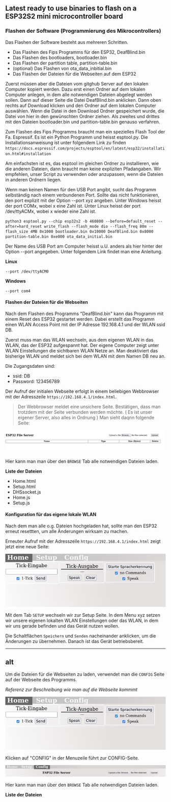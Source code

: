 ## Latest ready to use binaries to flash on a ESP32S2 mini microcontroller board

### Flashen der Software (Programmierung des Mikrocontrollers)
Das Flashen der Software besteht aus mehreren Schritten.
- Das Flashen des Fips Programms für den ESP32, DeafBlind.bin
- Das Flashen des bootloaders, bootloader.bin
- Das Flashen der partition table, partition-table.bin
- (optional) Das Flashen von ota_data_inbitial.bin 
- Das Flashen der Dateien für die Webseiten auf dem ESP32
 
Zuerst müssen aber die Dateien vom gitghub Server auf den lokalen Computer kopiert werden.
Dazu erst einen Ordner auf dem lokalen Computer anlegen, in dem alle notwendigen Dateien abgelegt werden sollen. 
Dann auf dieser Seite die Datei DeafBlind.bin anklicken. Dann oben rechts auf Download klicken und den Ordner auf dem lokalen Computer auswählen.
Wenn die Datei in den Download Ordner gespeichert wurde, die Datei von hier in den gewünschten Ordner ziehen.
Als zweites und drittes mit den Dateien bootloader.bin und partition-table.bin genauso verfahren. 

Zum Flashen des Fips Programms braucht man ein spezielles Flash Tool der Fa. Espressif. Es ist ein Python Programm und heisst esptool.py.
Die Installationsanweisung ist unter folgendem Link zu finden
`https://docs.espressif.com/projects/esptool/en/latest/esp32/installation.html#installation`

Am einfachsten ist es, das esptool im gleichen Ordner zu installieren, wie die anderen Dateien, dann braucht man keine expliziten Pfadangaben.
Wir empfehlen, unser Script zu verwenden oder anzupassen, wenn die Dateien in anderen Ordnern liegen.

Wenn man keinen Namen für den USB Port angibt, sucht das Programm selbständig nach einem verbundenen Port.
Sollte das nicht funktionieren, den port explizit mit der Option --port xyz angeben. Unter Windows heisst der port COMx, wobei x eine Zahl ist.
Unter Linux heisst der port /dev/ttyACMx, wobei x wieder eine Zahl ist. 

```
python3 esptool.py --chip esp32s2 -b 460800 --before=default_reset --after=hard_reset write_flash --flash_mode dio --flash_freq 80m --flash_size 4MB 0x1000 bootloader.bin 0x10000 DeafBlind.bin 0x8000 partition-table.bin 0xe000 ota_data_initial.bin
```
Der Name des USB Port am Computer heisst u.U. anders als hier hinter der Option --port angegeben. Unter folgendem Link findet man eine Anleitung.

**Linux**
```
--port /dev/ttyACM0
```

**Windows** 
```
--port com4
```
#### Flashen der Dateien für die Webseiten
Nach dem Flashen des Programms "DeafBlind.bin" kann das Programm mit einem Reset des ESP32 gestartet werden. Dabei erstellt das Programm einen WLAN Access Point mit der IP Adresse 192.168.4.1 und der WLAN ssid DB.

Zuerst muss man das WLAN wechseln, aus dem eigenen WLAN in das WLAN, das der ESP32 aufgespannt hat. Der eigene Computer zeigt unter WLAN Einstellungen die sichtbaren WLAN Netze an. Man deaktiviert das bisherige WLAN und meldet sich bei dem WLAN mit dem Namen DB neu an.

Die Zugangsdaten sind:
- ssid: DB
- Password: 123456789  

Der Aufruf der initialen Webseite erfolgt in einem beliebigen Webbrowser mit der Adresszeile ```https://192.168.4.1/index.html```.

> Der Webbrowser meldet eine unsichere Seite. Bestätigen, dass man trotzdem mit der Seite verbunden werden möchte.
> ( Es ist unser eigener Server, also alles in Ordnung ) 
Man sieht daqnn folgende Seite: 

![image index](../assets/fips-indedx.png)

Hier kann man man über den `BROWSE` Tab alle notwendigen Dateien laden. 

**Liste der Dateien**
- Home.html
- Setup.html
- DHSsocket.js
- Home.js
- Setup.js

#### Konfiguration für das eigene lokale WLAN
Nach dem man alle o.g. Dateien hochgeladen hat, sollte man den ESP32 erneut resettten, um alle Änderungen wirksam zu machen.

Erneuter Aufruf mit der Adresszeile ```https://192.168.4.1/index.html``` zeigt jetzt eine neue Seite:

![image home](../assets/fips-home.png)

Mit dem Tab `SETUP` wechseln wir zur Setup Seite. In dem Menu xyz setzen wir unsere eigenen lokalten WLAN Einstellungen oder das WLAN, in dem wir uns gerade befinden und das Gerät nutzen wollen.

Die Schaltflächen `Speichern` und `Senden` nacheinander anklicken, um die Änderungen zu übernehmen. Danach ist das Gerät betriebsbereit.


---
alt
---

Um die Dateien für die Webseiten zu laden, verwendet man die `CONFIG` Seite auf der Webseite des Programms.

*Referenz zur Beschreibung wie man auf die Webseite kommmt*

![image home](../assets/fips-home.png)

Klicken auf "CONFIG" in der Menuzeile führt zur CONFIG-Seite.

![image config](../assets/fips-config.png)

Hier kann man man über den `BROWSE` Tab alle notwendigen Dateien laden. 

**Liste der Dateien**
